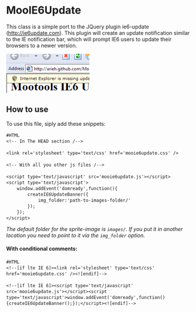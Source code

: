 MooIE6Update
============
This class is a simple port to the JQuery plugin ie6-update (http://ie6update.com). This plugin will create an update notification similar to the IE notification bar, which will prompt IE6 users to update their browsers to a newer version.

![Screenshot](http://github.com/arieh/MooIE6Update/raw/master/screenshot.png)

How to use
-----------
To use this file, siply add these snippets:

	#HTML
	<!-- In The HEAD section /--> 

	<link rel='stylesheet' type='text/css' href='mooie6update.css' />
	
	<!-- With all you other js files /-->

	<script type='text/javascript' src='mooie6update.js'></script>
	<script type='text/javascript'>
		window.addEvent('domready',function(){
			createIE6UpdateBanner({
				img_folder:'path-to-images-folder/' 
			});
		});
	</script>

_The default folder for the sprite-image is `images/`. If you put it in another location you need to point to it via the `img_folder` option._


#### With conditional comments:

	#HTML
	<!--[if lte IE 6]><link rel='stylesheet' type='text/css' href='mooie6update.css' /><![endif]-->
	
	<!--[if lte IE 6]><script type='text/javascript' src='mooie6update.js'></script><script type='text/javascript'>window.addEvent('domready',function(){createIE6UpdateBanner();});</script><![endif]-->